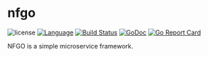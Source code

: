 # nfgo

![license](https://img.shields.io/badge/license-Apache--2.0-green.svg)
[![Language](https://img.shields.io/badge/Language-Go-blue.svg)](https://golang.org/)
[![Build Status](https://github.com/nf-go/nfgo/workflows/Go/badge.svg)](https://github.com/nf-go/nfgo/actions)
[![GoDoc](https://pkg.go.dev/badge/github.com/nf-go/nfgo)](https://pkg.go.dev/github.com/nf-go/nfgo)
[![Go Report Card](https://goreportcard.com/badge/github.com/nf-go/nfgo)](https://goreportcard.com/report/github.com/nf-go/nfgo)


NFGO is a simple microservice framework.